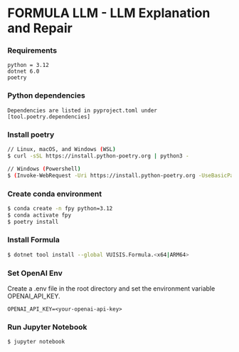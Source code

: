 # FORMULA LLM - LLM Explanation and Repair

### Requirements

```
python = 3.12
dotnet 6.0
poetry 
```

### Python dependencies

```
Dependencies are listed in pyproject.toml under [tool.poetry.dependencies]
```

### Install poetry

```bash
// Linux, macOS, and Windows (WSL)
$ curl -sSL https://install.python-poetry.org | python3 -

// Windows (Powershell)
$ (Invoke-WebRequest -Uri https://install.python-poetry.org -UseBasicParsing).Content | py -
```

### Create conda environment

```bash
$ conda create -n fpy python=3.12
$ conda activate fpy
$ poetry install
```

### Install Formula

```bash
$ dotnet tool install --global VUISIS.Formula.<x64|ARM64> 
```

### Set OpenAI Env

Create a .env file in the root directory and set the environment variable OPENAI_API_KEY.

```
OPENAI_API_KEY=<your-openai-api-key>
```

### Run Jupyter Notebook

```bash
$ jupyter notebook
```
